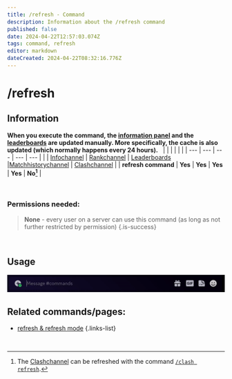 ```yaml
---
title: /refresh - Command
description: Information about the /refresh command
published: false
date: 2024-04-22T12:57:03.074Z
tags: command, refresh
editor: markdown
dateCreated: 2024-04-22T08:32:16.776Z
---
```


# /refresh
## Information
**When you execute the command, the [information panel](/en/features/infoChannel) and the [leaderboards](/en/features/leaderboards) are updated manually. More specifically, the cache is also updated (which normally happens every 24 hours).**  
 |     |     |     |     |     |
 | --- | --- | --- | --- | --- |
 |     | [Infochannel](/en/features/infoChannel) | [Rankchannel](/en/features/rankChannel) | [Leaderboards](/en/features/leaderboards) |[Matchhistorychannel](/en/features/matchhistoryChannel) | [Clashchannel](/en/features/clashChannel) |
 | **refresh command** | **Yes** | **Yes** | **Yes** | **Yes** | **No[^1]** |

[^1]: The [Clashchannel](/en/features/clashChannel) can be refreshed with the command [`/clash refresh`](/en/commands/clash/refresh/).

<br>

### Permissions needed:
>**None** - every user on a server can use this command (as long as not further restricted by permission) {.is-success}

<br>

## Usage
![](/en_/en_refresh_command.gif)
<br>
 
## Related commands/pages:
- [refresh & refresh mode](/en/terms/refresh-mode/) 
{.links-list}

<br>